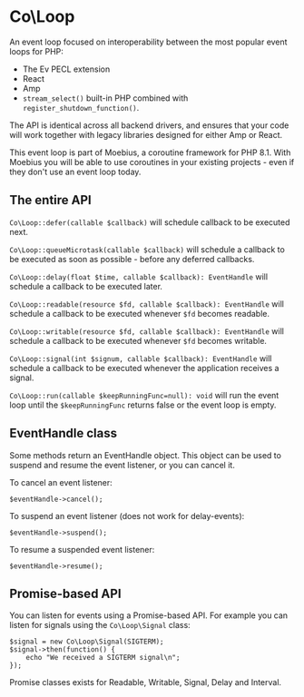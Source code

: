 Co\Loop
=======

An event loop focused on interoperability between the most
popular event loops for PHP:

 * The Ev PECL extension
 * React
 * Amp
 * `stream_select()` built-in PHP combined with
   `register_shutdown_function()`.

The API is identical across all backend drivers, and ensures
that your code will work together with legacy libraries
designed for either Amp or React.

This event loop is part of Moebius, a coroutine framework for
PHP 8.1. With Moebius you will be able to use coroutines in
your existing projects - even if they don't use an event loop
today.


The entire API
--------------

`Co\Loop::defer(callable $callback)` will schedule callback
to be executed next.

`Co\Loop::queueMicrotask(callable $callback)` will schedule
a callback to be executed as soon as possible - before any
deferred callbacks.

`Co\Loop::delay(float $time, callable $callback): EventHandle`
will schedule a callback to be executed later.

`Co\Loop::readable(resource $fd, callable $callback): EventHandle`
will schedule a callback to be executed whenever `$fd` becomes
readable.

`Co\Loop::writable(resource $fd, callable $callback): EventHandle`
will schedule a callback to be executed whenever `$fd` becomes
writable.

`Co\Loop::signal(int $signum, callable $callback): EventHandle`
will schedule a callback to be executed whenever the application
receives a signal.

`Co\Loop::run(callable $keepRunningFunc=null): void` will run
the event loop until the `$keepRunningFunc` returns false or
the event loop is empty.


EventHandle class
-----------------

Some methods return an EventHandle object. This object can be
used to suspend and resume the event listener, or you can
cancel it.

To cancel an event listener:

```
$eventHandle->cancel();
```

To suspend an event listener (does not work for delay-events):

```
$eventHandle->suspend();
```

To resume a suspended event listener:

```
$eventHandle->resume();
```


Promise-based API
-----------------

You can listen for events using a Promise-based API. For example
you can listen for signals using the `Co\Loop\Signal` class:

```
$signal = new Co\Loop\Signal(SIGTERM);
$signal->then(function() {
    echo "We received a SIGTERM signal\n";
});
```

Promise classes exists for Readable, Writable, Signal, Delay and
Interval.

